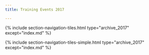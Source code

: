 ```yaml
---
title: Training Events 2017

---
```


{% include section-navigation-tiles.html type="archive_2017" except="index.md" %}

{% include section-navigation-tiles-simple.html type="archive_2017" except="index.md" %}
